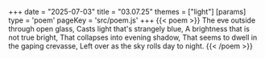 +++
date = "2025-07-03"
title = "03.07.25"
themes = ["light"]
[params]
  type = 'poem'
  pageKey = 'src/poem.js'
+++
{{< poem >}}
The eve outside through open glass,
Casts light that's strangely blue,
A brightness that is not true bright,
That collapses into evening shadow,
That seems to dwell in the gaping crevasse,
Left over as the sky rolls day to night.
{{< /poem >}}